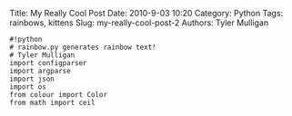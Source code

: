 Title: My Really Cool Post
Date: 2010-9-03 10:20
Category: Python
Tags: rainbows, kittens
Slug: my-really-cool-post-2
Authors: Tyler Mulligan

    #!python
    # rainbow.py generates rainbow text!
    # Tyler Mulligan
    import configparser
    import argparse
    import json
    import os
    from colour import Color
    from math import ceil
    